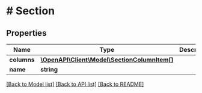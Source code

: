 # # Section

## Properties

Name | Type | Description | Notes
------------ | ------------- | ------------- | -------------
**columns** | [**\OpenAPI\Client\Model\SectionColumnItem[]**](SectionColumnItem.md) |  | [optional]
**name** | **string** |  | [optional]

[[Back to Model list]](../../README.md#models) [[Back to API list]](../../README.md#endpoints) [[Back to README]](../../README.md)
